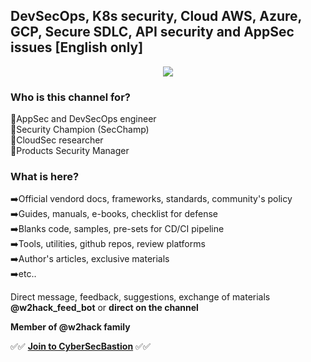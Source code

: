 ## DevSecOps, K8s security, Cloud AWS, Azure, GCP, Secure SDLC, API security and AppSec issues [English only]

<p align="center">
  <img src="https://github.com/user-attachments/assets/f6350d80-2d42-4995-a84b-28b3c6ce3d60" />
</p>

### Who is this channel for?  <br />
🤔AppSec and DevSecOps engineer   <br />
🤔Security Champion (SecChamp)  <br />
🤔CloudSec researcher  <br />
🤔Products Security Manager   <br />

### What is here?  <br />
➡️Official vendord docs, frameworks, standards, community's policy  <br />
➡️Guides, manuals, e-books, checklist for defense   <br />
➡️Blanks code, samples, pre-sets for CD/CI pipeline  <br />
➡️Tools, utilities, github repos, review platforms  <br />
➡️Author's articles, exclusive materials  <br />
➡️etc..  <br />

Direct message, feedback, suggestions, exchange of materials **@w2hack_feed_bot** or **direct on the channel**   <br />

**Member of @w2hack family**  <br />

✅✅ **[Join to CyberSecBastion](https://t.me/+lM-z1s7354Y1NmEy)** ✅✅
